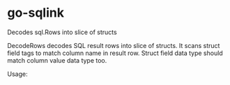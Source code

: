 # go-sqlink
Decodes sql.Rows into slice of structs

DecodeRows decodes SQL result rows into slice of structs.
It scans struct field tags to match column name in result row.
Struct field data type should match column value data type too.

Usage:
